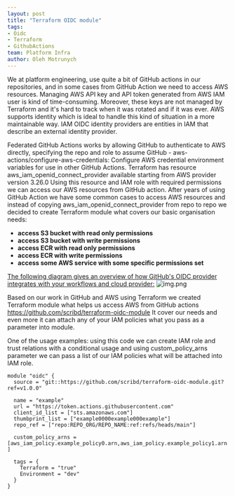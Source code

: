 ```yaml
---
layout: post
title: "Terraform OIDC module"
tags:
- Oidc
- Terraform
- GithubActions
team: Platform Infra
author: Oleh Motrunych
---
```


We at platform engineering, use quite a bit of GitHub actions in our repositories, and in some cases from GitHub Action we need to access AWS resources.  Managing AWS API key and API token generated from AWS IAM user is kind of time-consuming. Moreover, these keys are not managed by Terraform and it's hard to track when it was rotated and if it was ever. AWS supports identity which is ideal to handle this kind of situation in a more maintainable way. IAM OIDC identity providers are entities in IAM that describe an external identity provider.

Federated GitHub Actions works by allowing GitHub to authenticate to AWS directly, specifying the repo and role to assume GitHub - aws-actions/configure-aws-credentials: Configure AWS credential environment variables for use in other GitHub Actions.
Terraform has resource aws_iam_openid_connect_provider available starting from AWS provider version 3.26.0 Using this resource and IAM role with required permissions we can access our AWS resources from GitHub action. After years of using GitHub Action we have some common cases to access AWS resources and instead of copying aws_iam_openid_connect_provider from repo to repo we decided to create Terraform module what covers our basic organisation needs:
- **access S3 bucket with read only permissions**
- **access S3 bucket with write permissions**
- **access ECR  with read only permissions**
- **access ECR  with write permissions**
- **access some AWS service with some specific permissions set**

[The following diagram gives an overview of how GitHub's OIDC provider integrates with your workflows and cloud provider:](https://docs.github.com/en/actions/deployment/security-hardening-your-deployments/about-security-hardening-with-openid-connect#getting-started-with-oidc)
![img.png](https://docs.github.com/assets/cb-63262/images/help/images/oidc-architecture.png)

Based on our work in GitHub and AWS using Terraform we created Terraform module what helps us access AWS from GitHub actions https://github.com/scribd/terraform-oidc-module It cover our needs and even more it can attach any of your IAM policies what you pass as a parameter into module.

One of the usage examples:
using this code we can create  IAM role and trust relations with a conditional usage and using custom_policy_arns parameter we can pass a list of our IAM policies what will be attached into IAM role.

```hcl
module "oidc" {
  source = "git::https://github.com/scribd/terraform-oidc-module.git?ref=v1.0.0"

  name = "example"
  url = "https://token.actions.githubusercontent.com"
  client_id_list = ["sts.amazonaws.com"]
  thumbprint_list = ["example0000example000example"]
  repo_ref = ["repo:REPO_ORG/REPO_NAME:ref:refs/heads/main"]

  custom_policy_arns = [aws_iam_policy.example_policy0.arn,aws_iam_policy.example_policy1.arn ]

  tags = {
    Terraform = "true"
    Environment = "dev"
  }
}
```

